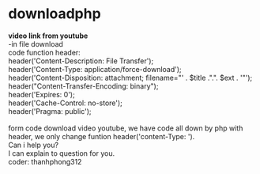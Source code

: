# downloadphp
<b>video link from youtube</b><br>
-in file download<br>
code function header:<br>
header('Content-Description: File Transfer');<br>
header('Content-Type: application/force-download');<br>
header('Content-Disposition: attachment; filename="' . $title .".". $ext . '"');<br>
header("Content-Transfer-Encoding: binary");<br>
header('Expires: 0');<br>
header('Cache-Control: no-store');<br>
header('Pragma: public');<br>
     <br>
form code download video youtube, we have code all down by php with header, we only change funtion header('content-Type: ').<br>
Can i help you? <br>
I can explain to question for you. <br>
coder: thanhphong312<br>
